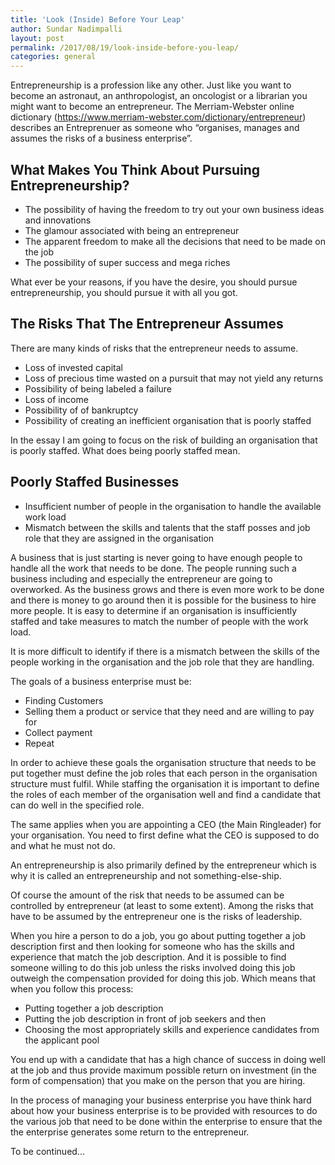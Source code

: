 ```yaml
---
title: 'Look (Inside) Before Your Leap'
author: Sundar Nadimpalli
layout: post
permalink: /2017/08/19/look-inside-before-you-leap/
categories: general
---
```


Entrepreneurship is a profession like any other. Just like you want to become an astronaut, an anthropologist, an oncologist or a librarian you might want to become an entrepreneur. The Merriam-Webster online dictionary (https://www.merriam-webster.com/dictionary/entrepreneur) describes an Entreprenuer as someone who “organises, manages and assumes the risks of a business enterprise”.  

## What Makes You Think About Pursuing Entrepreneurship?

* The possibility of having the freedom to try out your own business ideas and innovations
* The glamour associated with being an entrepreneur
* The apparent freedom to make all the decisions that need to be made on the job
* The possibility of super success and mega riches

What ever be your reasons, if you have the desire, you should pursue entrepreneurship, you should pursue it with all you got.  

## The Risks That The Entrepreneur Assumes

There are many kinds of risks that the entrepreneur needs to assume. 

* Loss of invested capital
* Loss of precious time wasted on a pursuit that may not yield any returns
* Possibility of being labeled a failure
* Loss of income
* Possibility of of bankruptcy 
* Possibility of creating an inefficient organisation that is poorly staffed

In the essay I am going to focus on the risk of building an organisation that is poorly staffed. What does being poorly staffed mean. 

## Poorly Staffed Businesses

* Insufficient number of people in the organisation to handle the available work load
* Mismatch between the skills and talents that the staff posses and job role that they are assigned in the organisation

A business that is just starting is never going to have enough people to handle all the work that needs to be done. The people running such a business including and especially the entrepreneur are going to overworked. As the business grows and there is even more work to be done and there is money to go around then it is possible for the business to hire more people. It is easy to determine if an organisation is insufficiently staffed and take measures to match the number of people with the work load. 

It is more difficult to identify if there is a mismatch between the skills of the people working in the organisation and the job role that they are handling. 

The goals of a business enterprise must be:
* Finding Customers
* Selling them a product or service that they need and are willing to pay for
* Collect payment
* Repeat

In order to achieve these goals the organisation structure that needs to be put together must define the job roles that each person in the organisation structure must fulfil. While staffing the organisation it is important to define the roles of each member of the organisation well and find a candidate that can do well in the specified role. 

<!-- [Roles-Org-Chart Image here] -->

The same applies when you are appointing a CEO (the Main Ringleader) for your organisation. You need to first define what the CEO is supposed to do and what he must not do. 

An entrepreneurship is also primarily defined by the entrepreneur which is why it is called an entrepreneurship and not something-else-ship.

Of course the amount of the risk that needs to be assumed can be controlled by entrepreneur (at least to some extent).  Among the risks that have to be assumed by the entrepreneur one is the risks of leadership. 

When you hire a person to do a job, you go about putting together a job description first and then looking for someone who has the skills and experience that match the job description. And it is possible to find someone willing to do this job unless the risks involved doing this job outweigh the compensation provided for doing this job. Which means that when you follow this process:

* Putting together a job description
* Putting the job description in front of job seekers and then 
* Choosing the most appropriately skills and experience candidates from the applicant pool

You end up with a candidate that has a high chance of success in doing well at the job and thus provide maximum possible return on investment (in the form of compensation) that you make on the person that you are hiring. 

In the process of managing your business enterprise you have think hard about how your business enterprise is to be provided with resources to do the various job that need to be done within the enterprise to ensure that the the enterprise generates some return to the entrepreneur. 

To be continued...

<!-- 
In order to achieve these goals you need to organise the resources available to you in terms of roles or jobs to be performed. 






The world we live in loves to label people based on their life choices. The brain processes information by classifying what it seems and by labelling the patterns that it seems. It is a way to organise an store information. The same the collective intellect of a society tries to understand people by classifying them and labelling them.  -->